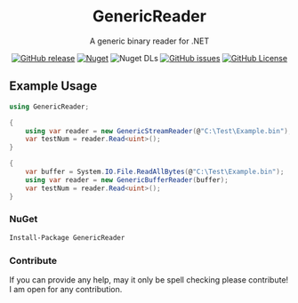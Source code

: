 <div align="center">

# GenericReader

A generic binary reader for .NET

[![GitHub release](https://img.shields.io/github/v/release/NotOfficer/GenericReader?logo=github)](https://github.com/NotOfficer/GenericReader/releases/latest) [![Nuget](https://img.shields.io/nuget/v/GenericReader?logo=nuget)](https://www.nuget.org/packages/GenericReader) ![Nuget DLs](https://img.shields.io/nuget/dt/GenericReader?logo=nuget) [![GitHub issues](https://img.shields.io/github/issues/NotOfficer/GenericReader?logo=github)](https://github.com/NotOfficer/GenericReader/issues) [![GitHub License](https://img.shields.io/github/license/NotOfficer/GenericReader)](https://github.com/NotOfficer/GenericReader/blob/master/LICENSE)

</div>

## Example Usage

```cs
using GenericReader;

{
    using var reader = new GenericStreamReader(@"C:\Test\Example.bin");
    var testNum = reader.Read<uint>();
}

{
    var buffer = System.IO.File.ReadAllBytes(@"C:\Test\Example.bin");
    using var reader = new GenericBufferReader(buffer);
    var testNum = reader.Read<uint>();
}
```

### NuGet

```md
Install-Package GenericReader
```

### Contribute

If you can provide any help, may it only be spell checking please contribute!  
I am open for any contribution.
